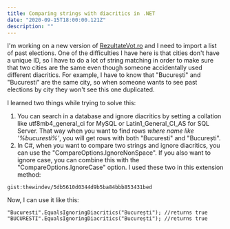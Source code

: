 ```yaml
---
title: Comparing strings with diacritics in .NET
date: "2020-09-15T18:00:00.121Z"
description: ""
---
```


I'm working on a new version of [RezultateVot.ro](https://rezultatevot.ro) and I need to import a list of past elections. One of the difficulties I have here is that cities don't have a unique ID, so I have to do a lot of string matching in order to make sure that two cities are the same even though someone accidentally used different diacritics. For example, I have to know that "București" and "Bucuresti" are the same city, so when someone wants to see past elections by city they won't see this one duplicated.

I learned two things while trying to solve this:

1. You can search in a database and ignore diacritics by setting a collation like utf8mb4\_general\_ci for MySQL or Latin1\_General\_CI\_AS for SQL Server. That way when you want to find rows _where name like '%bucuresti%'_, you will get rows with both "Bucuresti" and "București".
2. In C#, when you want to compare two strings and ignore diacritics, you can use the "CompareOptions.IgnoreNonSpace". If you also want to ignore case, you can combine this with the "CompareOptions.IgnoreCase" option. I used these two in this extension method:

`gist:thewindev/5db5610d0344d9b5ba84bbb853431bed`

Now, I can use it like this:

```
"Bucuresti".EqualsIgnoringDiacritics("București"); //returns true
"BUCURESTI".EqualsIgnoringDiacritics("București"); //returns true
```

